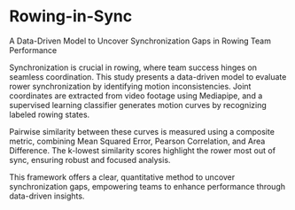 # Rowing-in-Sync
A Data-Driven Model to Uncover Synchronization Gaps in Rowing Team Performance

Synchronization is crucial in rowing, where team success hinges on seamless coordination. This study presents a data-driven model to evaluate rower synchronization by identifying motion inconsistencies. Joint coordinates are extracted from video footage using Mediapipe, and a supervised learning classifier generates motion curves by recognizing labeled rowing states. 

Pairwise similarity between these curves is measured using a composite metric, combining Mean Squared Error, Pearson Correlation, and Area Difference. The k-lowest similarity scores highlight the rower most out of sync, ensuring robust and focused analysis.

This framework offers a clear, quantitative method to uncover synchronization gaps, empowering teams to enhance performance through data-driven insights.

